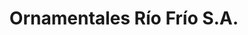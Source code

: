 ---
title: "Ornamentales Río Frío S.A."
url: /las-horquetas/ornamentales-rio-frio-s-a/
shop: Garten-Center
---